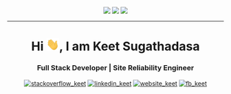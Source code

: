 <p align="center">
  <img src="https://img.shields.io/badge/Degree-Computer%20Science-brightgreen" />
  <img src="https://img.shields.io/badge/Lives-Sri%20Lanka-success" />
  <img src="https://img.shields.io/badge/Present-SRE%20Lead-brightgreen" />
</p>
<hr>
<h1 align="center">Hi <img src="https://raw.githubusercontent.com/ABSphreak/ABSphreak/master/gifs/Hi.gif" width="30px">, I am Keet Sugathadasa </h1>
<h3 align="center">Full Stack Developer | Site Reliability Engineer </h3>

<p align="center">
<a href="https://stackoverflow.com/users/4388776/keet-sugathadasa" target="_blank"><img align="center" src="https://user-images.githubusercontent.com/12439263/132090724-819b6afc-80f3-4101-88d0-d9a3b0b21f4b.png" alt="stackoverflow_keet" height="40" width="40" /></a>
<a href="https://www.linkedin.com/in/keetmalin/" target="_blank"><img align="center" src="https://image.flaticon.com/icons/png/128/174/174857.png" alt="linkedin_keet" height="30" width="30" /></a>  
<a href="https://keetmalin.wixsite.com/keetmalin" target="_blank"><img align="center" src="https://user-images.githubusercontent.com/12439263/132090905-130f5825-fbd0-418e-9542-d88dc030cfb2.png" alt="website_keet" height="30" width="30" /></a>
<a href="https://www.facebook.com/keetmalin/" target="_blank"><img align="center" src="https://user-images.githubusercontent.com/12439263/132090872-7505034e-e23d-4375-9520-de24ed34a9e2.png" alt="fb_keet" height="30" width="30" /></a>
</p>
